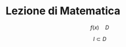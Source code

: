 # Lezione di Matematica

$$
f(x)\quad D
$$

$$
I\subset D
$$

<!--stackedit_data:
eyJoaXN0b3J5IjpbLTI1NjE0NTI1MV19
-->